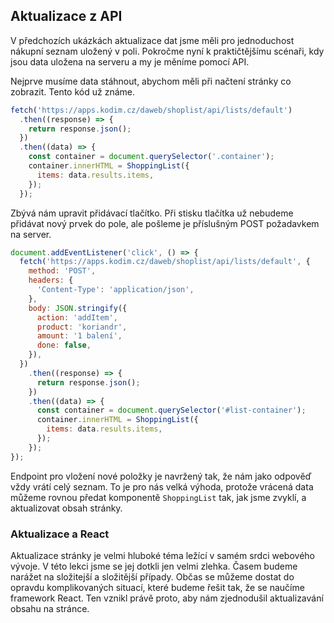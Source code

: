 ## Aktualizace z API

V předchozích ukázkách aktualizace dat jsme měli pro jednoduchost nákupní seznam uložený v poli. Pokročme nyní k praktičtějšímu scénaři, kdy jsou data uložena na serveru a my je měníme pomocí API.

Nejprve musíme data stáhnout, abychom měli při načtení stránky co zobrazit. Tento kód už známe.

```js
fetch('https://apps.kodim.cz/daweb/shoplist/api/lists/default')
  .then((response) => {
    return response.json();
  })
  .then((data) => {
    const container = document.querySelector('.container');
    container.innerHTML = ShoppingList({
      items: data.results.items,
    });
  });
```

Zbývá nám upravit přidávací tlačítko. Při stisku tlačítka už nebudeme přidávat nový prvek do pole, ale pošleme je příslušným POST požadavkem na server.

```js
document.addEventListener('click', () => {
  fetch('https://apps.kodim.cz/daweb/shoplist/api/lists/default', {
    method: 'POST',
    headers: {
      'Content-Type': 'application/json',
    },
    body: JSON.stringify({
      action: 'addItem',
      product: 'koriandr',
      amount: '1 balení',
      done: false,
    }),
  })
    .then((response) => {
      return response.json();
    })
    .then((data) => {
      const container = document.querySelector('#list-container');
      container.innerHTML = ShoppingList({
        items: data.results.items,
      });
    });
});
```

Endpoint pro vložení nové položky je navržený tak, že nám jako odpověď vždy vrátí celý seznam. To je pro nás velká výhoda, protože vrácená data můžeme rovnou předat komponentě `ShoppingList` tak, jak jsme zvyklí, a aktualizovat obsah stránky.

### Aktualizace a React

Aktualizace stránky je velmi hluboké téma ležící v samém srdci webového vývoje. V této lekci jsme se jej dotkli jen velmi zlehka. Časem budeme narážet na složitejší a složitější případy. Občas se můžeme dostat do opravdu komplikovaných situací, které budeme řešit tak, že se naučíme framework React. Ten vznikl právě proto, aby nám zjednodušil aktualizavání obsahu na stránce.
